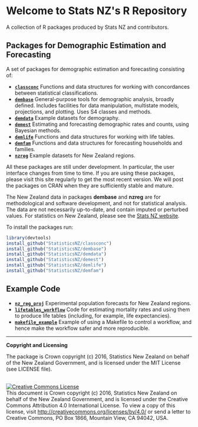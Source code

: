 # Welcome to Stats NZ's R Repository

A collection of R packages produced by Stats NZ and contributors.


## Packages for Demographic Estimation and Forecasting

A set of packages for demographic estimation and forecasting consisting of:

+ [**`classconc`**](https://github.com/StatisticsNZ/classconc) Functions and data structures for working with concordances between statistical classifications.
+ [**`dembase`**](https://github.com/StatisticsNZ/dembase) General-purpose tools for demographic analysis, broadly defined.  Includes facilities for data manipulation, multistate models, projections, and plotting.  Uses S4 classes and methods.
+ [**`demdata`**](https://github.com/StatisticsNZ/demdata) Example datasets for demography.
+ [**`demest`**](https://github.com/StatisticsNZ/demest) Estimating and forecasting demographic rates and counts, using Bayesian methods.
+ [**`demlife`**](https://github.com/StatisticsNZ/demlife) Functions and data structures for working with life tables.
+ [**`demfam`**](https://github.com/StatisticsNZ/demfam) Functions and data structures for forecasting households and families.
+ [**`nzreg`**](https://github.com/StatisticsNZ/nzreg) Example datasets for New Zealand regions. 

All these packages are still under development. In particular, the user interface changes from time to time. If you are using these packages, please visit this site regularly to get the most recent version.  We will post the packages on CRAN when they are sufficiently stable and mature.

The New Zealand data in packages **dembase** and **nzreg** are for methodological and software development, and not for statistical analysis. The data are not necessarily up-to-date, and contain imputed or perturbed values.  For statistics on New Zealand, please see the [Stats NZ website](http://www.stats.govt.nz).

To install the packages run:

```r
library(devtools)
install_github("StatisticsNZ/classconc")
install_github("StatisticsNZ/dembase")
install_github("StatisticsNZ/demdata")
install_github("StatisticsNZ/demest")
install_github("StatisticsNZ/demlife")
install_github("StatisticsNZ/demfam")
```

## Example Code

+ [**`nz_reg_proj`**](https://github.com/StatisticsNZ/nz_reg_proj) Experimental population forecasts for New Zealand regions.
+ [**`lifetables_workflow`**](https://github.com/StatisticsNZ/lifetables_workflow) Code for estimating mortality rates and using them to produce life tables (including, for example, life expectancies).
+ [**`makefile_example`**](https://github.com/StatisticsNZ/makefile_example) Example of using a Makefile to control a workflow, and hence make the workflow safer and more reproducible.

-----

__Copyright and Licensing__

The package is Crown copyright (c) 2016, Statistics New Zealand on behalf of the New Zealand Government, and is licensed under the MIT License (see LICENSE file).

<br /><a rel="license" href="http://creativecommons.org/licenses/by/4.0/"><img alt="Creative Commons License" style="border-width:0" src="https://i.creativecommons.org/l/by/4.0/88x31.png" /></a><br />This document is Crown copyright (c) 2016, Statistics New Zealand on behalf of the New Zealand Government, and is licensed under the Creative Commons Attribution 4.0 International License. To view a copy of this license, visit http://creativecommons.org/licenses/by/4.0/ or send a letter to Creative Commons, PO Box 1866, Mountain View, CA 94042, USA.

